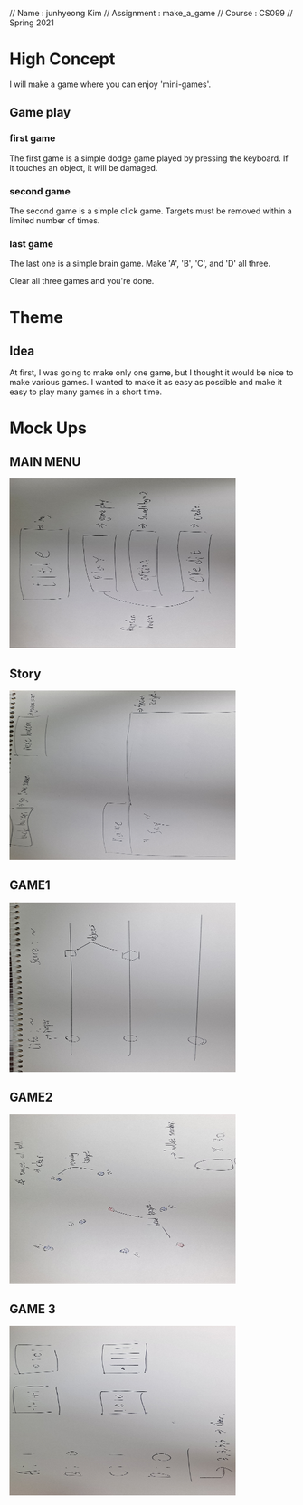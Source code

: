 // Name       : junhyeong Kim
// Assignment : make_a_game
// Course     : CS099
// Spring 2021

# High Concept
I will make a game where you can enjoy 'mini-games'.

## Game play
### first game
The first game is a simple dodge game played by pressing the keyboard. 
If it touches an object, it will be damaged.
### second game
The second game is a simple click game. Targets must be removed within a limited number of times.
### last game
The last one is a simple brain game. Make 'A', 'B', 'C', and 'D' all three.

Clear all three games and you're done.

# Theme

## Idea
At first, I was going to make only one game, but I thought it would be nice to make various games.
I wanted to make it as easy as possible and make it easy to play many games in a short time.

# Mock Ups

## MAIN MENU
<img src="img/MAINMENU_Sketh.png" width="400" height="300">

## Story
<img src="img/Story_Sketh.png" width="400" height="300">

## GAME1
<img src="img/Game1_Sketh.png" width="400" height="300">

## GAME2
<img src="img/Game2_Sketh.png" width="400" height="300">

## GAME 3
<img src="img/Game3_Sketh.png" width="400" height="300">